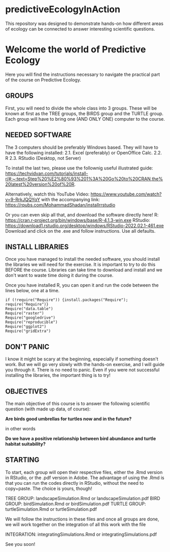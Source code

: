 # predictiveEcologyInAction
This repository was designed to demonstrate hands-on how different areas of ecology can be connected to answer interesting scientific questions.


#  Welcome the world of Predictive Ecology  #

Here you will find the instructions necessary to navigate the 
practical part of the course on Predictive Ecology. 

## GROUPS  
First, you will need to divide the whole class into 3 groups. 
These will be known at first as the TREE groups, the BIRDS group 
and the TURTLE group. Each group will have to bring one (AND ONLY 
ONE) computer to the course.

## NEEDED SOFTWARE  
The 3 computers should be preferably Windows based. They will have 
to have the following installed:
  2.1. Excel (preferably) or OpenOffice Calc.
  2.2. R
  2.3. RStudio (Desktop, not Server)

To install the last two, please use the follownig useful illustrated guide: 
https://techvidvan.com/tutorials/install-r/#:~:text=Step%20%E2%80%93%201%3A%20Go%20to%20CRAN,the%20latest%20version%20of%20R.

Alternatively, watch this YouTube Video: https://www.youtube.com/watch?v=9-RrkJQQYqY
with the accompanying link: https://rpubs.com/MohammadShadan/installrrstudio

Or you can even skip all that, and download the software directly here!
R: https://cran.r-project.org/bin/windows/base/R-4.1.3-win.exe
RStudio: https://download1.rstudio.org/desktop/windows/RStudio-2022.02.1-461.exe
Download and click on the .exe and follow instructions. Use all defaults.

## INSTALL LIBRARIES  
Once you have managed to install the needed software, you should install the 
libraries we will need for the exercise. It is important to try to do this 
BEFORE the course. Libraries can take time to download and install and we 
don't want to waste time doing it during the course.

Once you have installed R, you can open it and run the code between the lines below,
one at a time.  
```
if (!require("Require")) {install.packages("Require"); require("Require")}
Require("data.table")
Require("raster")
Require("googledrive")
Require("reproducible")
Require("ggplot2")
Require("gridExtra")
```
## DON'T PANIC  
I know it might be scary at the beginning, especially if something doesn't work. 
But we will go very slowly with the hands-on exercise, and I will guide you through it. 
There is no need to panic. Even if you were not successful installing the libraries, 
the important thing is to try! 

## OBJECTIVES  
The main objective of this course is to answer the following scientific question 
(with made up data, of course):

**Are birds good umbrellas for turtles now and in the future?**

in other words

**Do we have a positive relationship between bird abundance and turtle habitat suitability?**

## STARTING

To start, each group will open their respective files, either the .Rmd version in 
RStudio, or the .pdf version in Adobe. The advantage of using the .Rmd is that you 
can run the codes directly in RStudio, without the need to copy+paste. The choice is 
yours, though!

TREE GROUP: landscapeSimulation.Rmd or landscapeSimulation.pdf
BIRD GROUP: birdSimulation.Rmd or birdSimulation.pdf
TURTLE GROUP: turtleSimulation.Rmd or turtleSimulation.pdf

We will follow the instructions in these files and once all groups are done, we will 
work together on the integration of all this work with the file

INTEGRATION: integratingSimulations.Rmd or integratingSimulations.pdf


See you soon!
